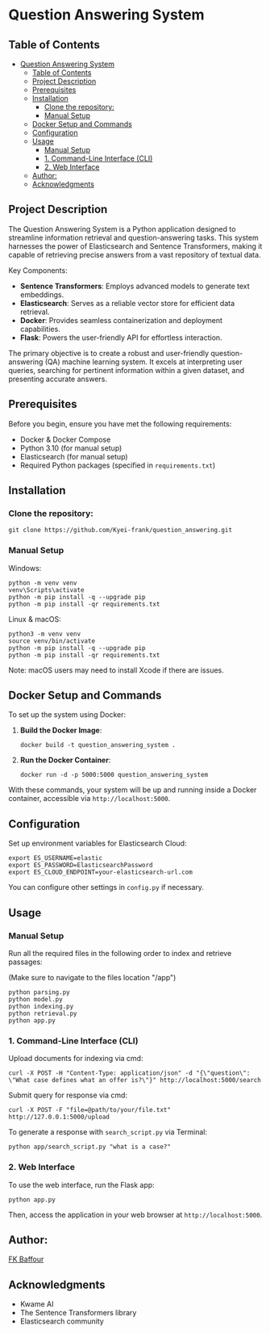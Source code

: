 # Question Answering System

## Table of Contents

- [Question Answering System](#question-answering-system)
  - [Table of Contents](#table-of-contents)
  - [Project Description](#project-description)
  - [Prerequisites](#prerequisites)
  - [Installation](#installation)
    - [Clone the repository:](#clone-the-repository)
    - [Manual Setup](#manual-setup)
  - [Docker Setup and Commands](#docker-setup-and-commands)
  - [Configuration](#configuration)
  - [Usage](#usage)
    - [Manual Setup](#manual-setup-1)
    - [1. Command-Line Interface (CLI)](#1-command-line-interface-cli)
    - [2. Web Interface](#2-web-interface)
  - [Author:](#author)
  - [Acknowledgments](#acknowledgments)

## Project Description

The Question Answering System is a Python application designed to streamline information retrieval and question-answering tasks. This system harnesses the power of Elasticsearch and Sentence Transformers, making it capable of retrieving precise answers from a vast repository of textual data.

Key Components:
- **Sentence Transformers**: Employs advanced models to generate text embeddings.
- **Elasticsearch**: Serves as a reliable vector store for efficient data retrieval.
- **Docker**: Provides seamless containerization and deployment capabilities.
- **Flask**: Powers the user-friendly API for effortless interaction.

The primary objective is to create a robust and user-friendly question-answering (QA) machine learning system. It excels at interpreting user queries, searching for pertinent information within a given dataset, and presenting accurate answers.

## Prerequisites

Before you begin, ensure you have met the following requirements:

- Docker & Docker Compose
- Python 3.10 (for manual setup)
- Elasticsearch (for manual setup)
- Required Python packages (specified in `requirements.txt`)

## Installation

### Clone the repository:

    git clone https://github.com/Kyei-frank/question_answering.git

### Manual Setup

Windows:

    python -m venv venv
    venv\Scripts\activate
    python -m pip install -q --upgrade pip
    python -m pip install -qr requirements.txt
    
Linux & macOS:

    python3 -m venv venv
    source venv/bin/activate
    python -m pip install -q --upgrade pip
    python -m pip install -qr requirements.txt

Note: macOS users may need to install Xcode if there are issues.

## Docker Setup and Commands

To set up the system using Docker:

1. **Build the Docker Image**:

    ```
    docker build -t question_answering_system .
    ```

2. **Run the Docker Container**:

    ```
    docker run -d -p 5000:5000 question_answering_system
    ```

With these commands, your system will be up and running inside a Docker container, accessible via `http://localhost:5000`.

## Configuration

Set up environment variables for Elasticsearch Cloud:

    export ES_USERNAME=elastic
    export ES_PASSWORD=ElasticsearchPassword
    export ES_CLOUD_ENDPOINT=your-elasticsearch-url.com

You can configure other settings in `config.py` if necessary.

## Usage

### Manual Setup

Run all the required files in the following order to index and retrieve passages:

(Make sure to navigate to the files location "/app")

    python parsing.py
    python model.py
    python indexing.py
    python retrieval.py
    python app.py

### 1. Command-Line Interface (CLI)

Upload documents for indexing via cmd:

    curl -X POST -H "Content-Type: application/json" -d "{\"question\": \"What case defines what an offer is?\"}" http://localhost:5000/search

Submit query for response via cmd:

    curl -X POST -F "file=@path/to/your/file.txt" http://127.0.0.1:5000/upload

To generate a response with `search_script.py` via Terminal:

    python app/search_script.py "what is a case?"

### 2. Web Interface

To use the web interface, run the Flask app:

    python app.py

Then, access the application in your web browser at `http://localhost:5000`.

## Author:
[FK Baffour](https://www.linkedin.com/in/frank-kyei-baffour-403b60100/)

## Acknowledgments

- Kwame AI
- The Sentence Transformers library
- Elasticsearch community